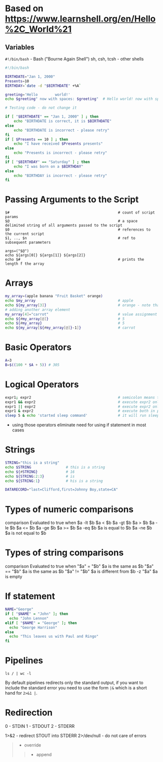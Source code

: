 # Based on https://www.learnshell.org/en/Hello%2C_World%21
## Variables

`#!/bin/bash` - Bash ("Bourne Again Shell")
sh, csh, tcsh - other shells

```sh
#!/bin/bash

BIRTHDATE="Jan 1, 2000"
Presents=10
BIRTHDAY=`date -d "$BIRTHDATE" +%A`

greeting='Hello        world!'
echo $greeting" now with spaces: $greeting"  # Hello world! now with spaces: Hello        world!

# Testing code - do not change it

if [ "$BIRTHDATE" == "Jan 1, 2000" ] ; then
    echo "BIRTHDATE is correct, it is $BIRTHDATE"
else
    echo "BIRTHDATE is incorrect - please retry"
fi
if [ $Presents == 10 ] ; then
    echo "I have received $Presents presents"
else
    echo "Presents is incorrect - please retry"
fi
if [ "$BIRTHDAY" == "Saturday" ] ; then
    echo "I was born on a $BIRTHDAY"
else
    echo "BIRTHDAY is incorrect - please retry"
fi
```

# Passing Arguments to the Script

```
$#                                                  # count of script params
$@                                                  # a space delimited string of all arguments passed to the script
$0                                                  # references to the current script
$1, .., $n                                          # ref to subsequent parameters

args=("$@")
echo ${args[0]} ${args[1]} ${args[2]}
echo $#                                             # prints the length f the array
```

# Arrays
```sh
my_array=(apple banana "Fruit Basket" orange)
echo $my_array                                      # apple
echo ${my_array[3]}                                 # orange - note that curly brackets are needed
# adding another array element
my_array[4]="carrot"                                # value assignment without a $ and curly brackets
echo ${#my_array[@]}                                # 5
echo ${#my_array}                                   # 5
echo ${my_array[${#my_array[@]}-1]}                 # carrot
```

# Basic Operators

```sh
A=3
B=$((100 * $A + 5)) # 305
```

# Logical Operators
```sh
expr1; expr2                                        # semicolon means the same as putting expr2 into new line
expr1 && expr2                                      # execute expr2 only if expr1 return zero status code
expr1 || expr2                                      # execute expr2 only if expr1 return non-zero status code
expr1 & expr2                                       # execute both in parallel
sleep 5 & echo 'started sleep command'              # it will run sleep 5 in a septate process
```

- using those operators eliminate need for using if statement in most cases

# Strings
```sh
STRING="this is a string"
echo $STRING                # this is a string
echo ${#STRING}             # 16
echo ${STRING:2:3}          # is
echo ${STRING:1}            # his is a string

DATARECORD="last=Clifford,first=Johnny Boy,state=CA"

```

# Types of numeric comparisons
comparison    Evaluated to true when
$a -lt $b    $a < $b
$a -gt $b    $a > $b
$a -le $b    $a <= $b
$a -ge $b    $a >= $b
$a -eq $b    $a is equal to $b
$a -ne $b    $a is not equal to $b

# Types of string comparisons
comparison    Evaluated to true when
"$a" = "$b"     $a is the same as $b
"$a" == "$b"    $a is the same as $b
"$a" != "$b"    $a is different from $b
-z "$a"         $a is empty

# If statement 

```sh
NAME="George"
if [ "$NAME" = "John" ]; then
  echo "John Lennon"
elif [ "$NAME" = "George" ]; then
  echo "George Harrison"
else
  echo "This leaves us with Paul and Ringo"
fi
```

# Pipelines
`ls / | wc -l`

By default pipelines redirects only the standard output, if you want to include the standard error you need to use the form `|&` which is a short hand for `2>&1 |`.

# Redirection

0 - STDIN
1 - STDOUT
2 - STDERR

1>&2 - redirect STOUT into STDERR
2>/dev/null - do not care of errors

>   - override
>>  - append